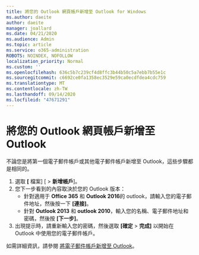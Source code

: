 ```yaml
---
title: 將您的 Outlook 網頁帳戶新增至 Outlook for Windows
ms.author: daeite
author: daeite
manager: joallard
ms.date: 04/21/2020
ms.audience: Admin
ms.topic: article
ms.service: o365-administration
ROBOTS: NOINDEX, NOFOLLOW
localization_priority: Normal
ms.custom: ''
ms.openlocfilehash: 636c5b7c239cf4d8ffc3b44b50c5a7ebb7b55e1c
ms.sourcegitcommit: c6692ce0fa1358ec3529e59ca0ecdfdea4cdc759
ms.translationtype: MT
ms.contentlocale: zh-TW
ms.lasthandoff: 09/14/2020
ms.locfileid: "47671291"
---
```

# <a name="add-your-outlook-on-the-web-account-to-outlook"></a>將您的 Outlook 網頁帳戶新增至 Outlook

不論您是將第一個電子郵件帳戶或其他電子郵件帳戶新增至 Outlook，這些步驟都是相同的。

1. 選取 **[** 檔案] [  >  **新增帳戶**]。
1. 您下一步看到的內容取決於您的 Outlook 版本：
    - 針對適用于 **Office 365** 和 **Outlook 2016**的 outlook，請輸入您的電子郵件地址，然後按一下 **[連接]**。
    - 針對 **Outlook 2013** 和 **outlook 2010**，輸入您的名稱、電子郵件地址和密碼，然後按 **[下一步]**。
1. 出現提示時，請重新輸入您的密碼，然後選取 **[確定**  >  **完成]** 以開始在 Outlook 中使用您的電子郵件帳戶。

如需詳細資訊，請參閱 [將電子郵件帳戶新增至 Outlook](https://support.office.com/article/6e27792a-9267-4aa4-8bb6-c84ef146101b)。